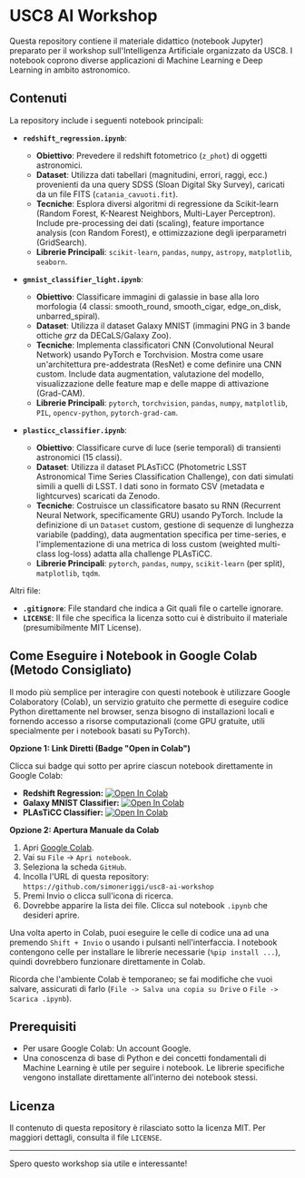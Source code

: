 # USC8 AI Workshop

Questa repository contiene il materiale didattico (notebook Jupyter) preparato per il workshop sull'Intelligenza Artificiale organizzato da USC8. I notebook coprono diverse applicazioni di Machine Learning e Deep Learning in ambito astronomico.

## Contenuti

La repository include i seguenti notebook principali:

*   **`redshift_regression.ipynb`**:
    *   **Obiettivo**: Prevedere il redshift fotometrico (`z_phot`) di oggetti astronomici.
    *   **Dataset**: Utilizza dati tabellari (magnitudini, errori, raggi, ecc.) provenienti da una query SDSS (Sloan Digital Sky Survey), caricati da un file FITS (`catania_cavuoti.fit`).
    *   **Tecniche**: Esplora diversi algoritmi di regressione da Scikit-learn (Random Forest, K-Nearest Neighbors, Multi-Layer Perceptron). Include pre-processing dei dati (scaling), feature importance analysis (con Random Forest), e ottimizzazione degli iperparametri (GridSearch).
    *   **Librerie Principali**: `scikit-learn`, `pandas`, `numpy`, `astropy`, `matplotlib`, `seaborn`.

*   **`gmnist_classifier_light.ipynb`**:
    *   **Obiettivo**: Classificare immagini di galassie in base alla loro morfologia (4 classi: smooth_round, smooth_cigar, edge_on_disk, unbarred_spiral).
    *   **Dataset**: Utilizza il dataset Galaxy MNIST (immagini PNG in 3 bande ottiche *grz* da DECaLS/Galaxy Zoo).
    *   **Tecniche**: Implementa classificatori CNN (Convolutional Neural Network) usando PyTorch e Torchvision. Mostra come usare un'architettura pre-addestrata (ResNet) e come definire una CNN custom. Include data augmentation, valutazione del modello, visualizzazione delle feature map e delle mappe di attivazione (Grad-CAM).
    *   **Librerie Principali**: `pytorch`, `torchvision`, `pandas`, `numpy`, `matplotlib`, `PIL`, `opencv-python`, `pytorch-grad-cam`.

*   **`plasticc_classifier.ipynb`**:
    *   **Obiettivo**: Classificare curve di luce (serie temporali) di transienti astronomici (15 classi).
    *   **Dataset**: Utilizza il dataset PLAsTiCC (Photometric LSST Astronomical Time Series Classification Challenge), con dati simulati simili a quelli di LSST. I dati sono in formato CSV (metadata e lightcurves) scaricati da Zenodo.
    *   **Tecniche**: Costruisce un classificatore basato su RNN (Recurrent Neural Network, specificamente GRU) usando PyTorch. Include la definizione di un `Dataset` custom, gestione di sequenze di lunghezza variabile (padding), data augmentation specifica per time-series, e l'implementazione di una metrica di loss custom (weighted multi-class log-loss) adatta alla challenge PLAsTiCC.
    *   **Librerie Principali**: `pytorch`, `pandas`, `numpy`, `scikit-learn` (per split), `matplotlib`, `tqdm`.

Altri file:
*   **`.gitignore`**: File standard che indica a Git quali file o cartelle ignorare.
*   **`LICENSE`**: Il file che specifica la licenza sotto cui è distribuito il materiale (presumibilmente MIT License).

## Come Eseguire i Notebook in Google Colab (Metodo Consigliato)

Il modo più semplice per interagire con questi notebook è utilizzare Google Colaboratory (Colab), un servizio gratuito che permette di eseguire codice Python direttamente nel browser, senza bisogno di installazioni locali e fornendo accesso a risorse computazionali (come GPU gratuite, utili specialmente per i notebook basati su PyTorch).

**Opzione 1: Link Diretti (Badge "Open in Colab")**

Clicca sui badge qui sotto per aprire ciascun notebook direttamente in Google Colab:

*   **Redshift Regression:** [![Open In Colab](https://colab.research.google.com/assets/colab-badge.svg)](https://colab.research.google.com/github/simoneriggi/usc8-ai-workshop/blob/main/redshift_regression.ipynb)
*   **Galaxy MNIST Classifier:** [![Open In Colab](https://colab.research.google.com/assets/colab-badge.svg)](https://colab.research.google.com/github/simoneriggi/usc8-ai-workshop/blob/main/gmnist_classifier_light.ipynb)
*   **PLAsTiCC Classifier:** [![Open In Colab](https://colab.research.google.com/assets/colab-badge.svg)](https://colab.research.google.com/github/simoneriggi/usc8-ai-workshop/blob/main/plasticc_classifier.ipynb)

**Opzione 2: Apertura Manuale da Colab**

1.  Apri [Google Colab](https://colab.research.google.com/).
2.  Vai su `File` -> `Apri notebook`.
3.  Seleziona la scheda `GitHub`.
4.  Incolla l'URL di questa repository: `https://github.com/simoneriggi/usc8-ai-workshop`
5.  Premi Invio o clicca sull'icona di ricerca.
6.  Dovrebbe apparire la lista dei file. Clicca sul notebook `.ipynb` che desideri aprire.

Una volta aperto in Colab, puoi eseguire le celle di codice una ad una premendo `Shift + Invio` o usando i pulsanti nell'interfaccia. I notebook contengono celle per installare le librerie necessarie (`%pip install ...`), quindi dovrebbero funzionare direttamente in Colab.

Ricorda che l'ambiente Colab è temporaneo; se fai modifiche che vuoi salvare, assicurati di farlo (`File -> Salva una copia su Drive` o `File -> Scarica .ipynb`).

## Prerequisiti

*   Per usare Google Colab: Un account Google.
*   Una conoscenza di base di Python e dei concetti fondamentali di Machine Learning è utile per seguire i notebook. Le librerie specifiche vengono installate direttamente all'interno dei notebook stessi.

## Licenza

Il contenuto di questa repository è rilasciato sotto la licenza MIT. Per maggiori dettagli, consulta il file `LICENSE`.

---

Spero questo workshop sia utile e interessante!